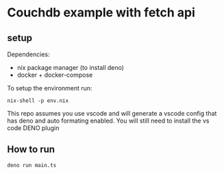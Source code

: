 # Couchdb example with fetch api

## setup

Dependencies:

- nix package manager (to install deno)
- docker + docker-compose

To setup the environment run:

```
nix-shell -p env.nix
```

This repo assumes you use vscode and will generate a vscode config that has deno
and auto formating enabled. You will still need to install the vs code DENO
plugin

## How to run

```
deno run main.ts
```
